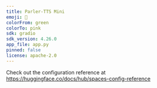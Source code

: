 ```yaml
---
title: Parler-TTS Mini
emoji: 🐠
colorFrom: green
colorTo: pink
sdk: gradio
sdk_version: 4.26.0
app_file: app.py
pinned: false
license: apache-2.0
---
```


Check out the configuration reference at https://huggingface.co/docs/hub/spaces-config-reference
